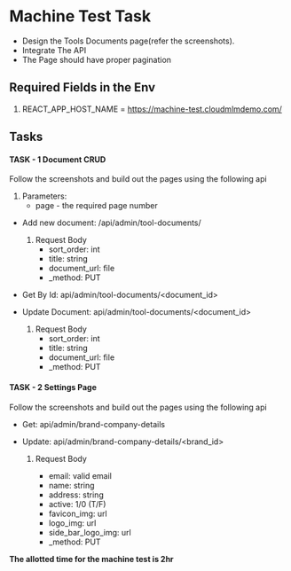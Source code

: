 # Machine Test Task

- Design the Tools Documents page(refer the screenshots).
- Integrate The API
- The Page should have proper pagination

## Required Fields in the Env

1. REACT_APP_HOST_NAME = https://machine-test.cloudmlmdemo.com/

## Tasks

#### TASK - 1 Document CRUD

Follow the screenshots and build out the pages using the following api

<!-- - Get All: api/admin/tool-documents -->

  1. Parameters:
     - page - the required page number

- Add new document: /api/admin/tool-documents/

  1. Request Body
     - sort_order: int
     - title: string
     - document_url: file
     - \_method: PUT

- Get By Id: api/admin/tool-documents/<document_id>

- Update Document: api/admin/tool-documents/<document_id>

  1. Request Body
     - sort_order: int
     - title: string
     - document_url: file
     - \_method: PUT

<!-- - Delete: api/admin/tool-documents/<document_id> -->

#### TASK - 2 Settings Page

Follow the screenshots and build out the pages using the following api

- Get: api/admin/brand-company-details
- Update: api/admin/brand-company-details/<brand_id>

  1. Request Body

     - email: valid email
     - name: string
     - address: string
     - active: 1/0 (T/F)
     - favicon_img: url
     - logo_img: url
     - side_bar_logo_img: url
     - \_method: PUT

**The allotted time for the machine test is 2hr**
